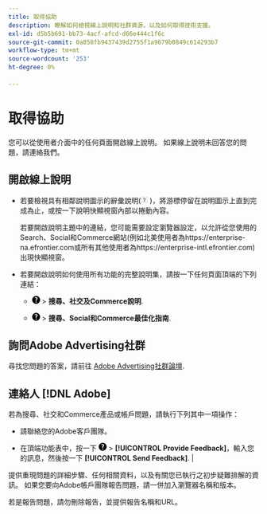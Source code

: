 ```yaml
---
title: 取得協助
description: 瞭解如何檢視線上說明和社群資源，以及如何取得技術支援。
exl-id: d5b5b691-bb73-4acf-afcd-d66e444c1f6c
source-git-commit: 0a858fb9437439d2755f1a9679b0849c614293b7
workflow-type: tm+mt
source-wordcount: '253'
ht-degree: 0%

---
```


# 取得協助

您可以從使用者介面中的任何頁面開啟線上說明。 如果線上說明未回答您的問題，請連絡我們。

## 開啟線上說明

* 若要檢視具有相鄰說明圖示的辭彙說明(![說明圖示](/help/search-social-commerce/assets/help-field.png "說明圖示") )，將游標停留在說明圖示上直到完成為止，或按一下說明快顯視窗內部以捲動內容。

  若要開啟說明主題中的連結，您可能需要設定瀏覽器設定，以允許從您使用的Search、Social和Commerce網站(例如北美使用者為https://enterprise-na.efrontier.com或所有其他使用者為https://enterprise-intl.efrontier.com)出現快顯視窗。

* 若要開啟說明如何使用所有功能的完整說明集，請按一下任何頁面頂端的下列連結：

   * ![說明](/help/search-social-commerce/assets/help-main-menu.png "說明") > **搜尋、社交及Commerce說明**.

   * ![說明](/help/search-social-commerce/assets/help-main-menu.png "說明") > **搜尋、Social和Commerce最佳化指南**.

## 詢問Adobe Advertising社群

尋找您問題的答案，請前往 [Adobe Advertising社群論壇](https://experienceleaguecommunities.adobe.com/t5/adobe-advertising-cloud/ct-p/adobe-advertising-cloud-community).

## 連絡人 [!DNL Adobe]

若為搜尋、社交和Commerce產品或帳戶問題，請執行下列其中一項操作：

* 請聯絡您的Adobe客戶團隊。

* 在頂端功能表中，按一下 ![說明](/help/search-social-commerce/assets/help-main-menu.png "說明") > **[!UICONTROL Provide Feedback]**，輸入您的訊息，然後按一下 **[!UICONTROL Send Feedback]**. |

提供重現問題的詳細步驟、任何相關資料，以及有關您已執行之初步疑難排解的資訊。 如果您要向Adobe帳戶團隊報告問題，請一併加入瀏覽器名稱和版本。

若是報告問題，請勿刪除報告，並提供報告名稱和URL。
